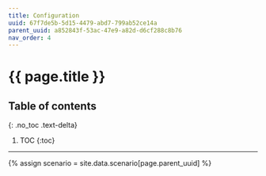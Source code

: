 ```yaml
---
title: Configuration
uuid: 67f7de5b-5d15-4479-abd7-799ab52ce14a
parent_uuid: a852843f-53ac-47e9-a82d-d6cf288c8b76
nav_order: 4
---
```


# {{ page.title }}

## Table of contents
{: .no_toc .text-delta}

1. TOC
{:toc}

---

{% assign scenario = site.data.scenario[page.parent_uuid] %}
